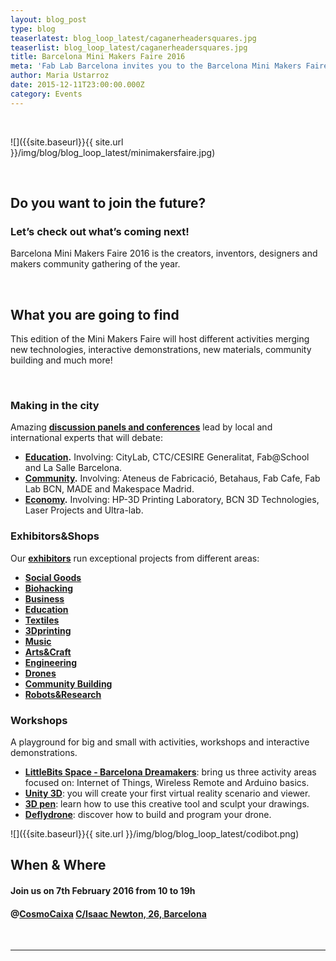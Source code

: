 ```yaml
---
layout: blog_post
type: blog
teaserlatest: blog_loop_latest/caganerheadersquares.jpg
teaserlist: blog_loop_latest/caganerheadersquares.jpg
title: Barcelona Mini Makers Faire 2016
meta: 'Fab Lab Barcelona invites you to the Barcelona Mini Makers Faire 2016, the greatest makers community gathering of the year.'
author: Maria Ustarroz
date: 2015-12-11T23:00:00.000Z
category: Events
---
```


&nbsp;

![]({{site.baseurl}}{{ site.url }}/img/blog/blog_loop_latest/minimakersfaire.jpg)

&nbsp;

## Do you want to join the future?

### Let’s check out what’s coming next!

Barcelona Mini Makers Faire 2016 is the creators, inventors, designers and makers community gathering of the year.

&nbsp;

## What you are going to find

This edition of the Mini Makers Faire will host different activities merging new technologies, interactive demonstrations, new materials, community building and much more!

&nbsp;

### Making in the city

Amazing **[discussion panels and conferences](http://makerfairebcn.org/conferencia/)** lead by local and international experts that will debate:

* **[Education](http://makerfairebcn.org/conferencia/).** Involving: CityLab, CTC/CESIRE Generalitat, Fab@School and La Salle Barcelona.
* **[Community](http://makerfairebcn.org/conferencia/).** Involving: Ateneus de Fabricaci&oacute;, Betahaus, Fab Cafe, Fab Lab BCN, MADE and Makespace Madrid.
* **[Economy](http://makerfairebcn.org/conferencia/).** Involving: HP-3D Printing Laboratory, BCN 3D Technologies, Laser Projects and Ultra-lab.



### Exhibitors&Shops

Our **[exhibitors](http://makerfairebcn.org/exhibitors/)** run exceptional projects from different areas:

* **[Social Goods](http://makerfairebcn.org/in3-una-incubadora-de-bajo-coste/)**
* **[Biohacking](http://opensourcebeehives.net/)**
* **[Business](http://makerfairebcn.org/bcn3d-technologies/)**
* **[Education](http://makerfairebcn.org/makeit-with-scratch-4-arduino-learning-board/)**
* **[Textiles](http://makerfairebcn.org/dressed-in-music-musica-donde-y-cuando-quieras/)**
* **[3Dprinting](http://makerfairebcn.org/stalactite-3d/)**
* **[Music](http://makerfairebcn.org/rockin-tech-projects/)**
* **[Arts&Craft](http://makerfairebcn.org/carton-lleno-colaborativa/)**
* **[Engineering](http://makerfairebcn.org/littlepnp-smt-pick-and-place-machine/)**
* **[Drones](http://makerfairebcn.org/nero/)**
* **[Community Building](http://makerfairebcn.org/1750-2/)**
* **[Robots&Research](http://makerfairebcn.org/robots-tibi-y-dabo/)**


### Workshops

A playground for big and small with activities, workshops and interactive demonstrations.

* **[LittleBits Space - Barcelona Dreamakers](http://makerfairebcn.org/taller-littlebits-by-dreamkers/)**: bring us three activity areas focused on: Internet of Things, Wireless Remote and Arduino basics.
* **[Unity 3D](http://makerfairebcn.org/taller-all-vr-education/)**: you will create your first virtual reality scenario and viewer.
* **[3D pen](http://makerfairebcn.org/taller-3d-pen/)**: learn how to use this creative tool and sculpt your drawings.
* **[Deflydrone](http://makerfairebcn.org/deflydrone-educacion-con-drones-diseno-construccion-y-programacion/)**: discover how to build and program your drone.

![]({{site.baseurl}}{{ site.url }}/img/blog/blog_loop_latest/codibot.png)
&nbsp;

## When & Where

#### Join us on **7th February 2016 from 10 to 19h**

#### @**[CosmoCaixa](https://www.google.es/maps/place/Carrer+d'Isaac+Newton,+26,+08022+Barcelona/@41.4126681,2.1293809,17z/data=!3m1!5s0x12a4981a6bb7cae9:0xe730d349828e391c!4m7!1m4!3m3!1s0x12a4981a3b5fefef:0x2060b69b2cf90de2!2sCarrer+d'Isaac+Newton,+26,+08022+Barcelona!3b1!3m1!1s0x12a4981a3b5fefef:0x2060b69b2cf90de2)** [C/Isaac Newton, 26, Barcelona](https://www.google.es/maps/place/Carrer+d'Isaac+Newton,+26,+08022+Barcelona/@41.4126681,2.1293809,17z/data=!3m1!5s0x12a4981a6bb7cae9:0xe730d349828e391c!4m7!1m4!3m3!1s0x12a4981a3b5fefef:0x2060b69b2cf90de2!2sCarrer+d'Isaac+Newton,+26,+08022+Barcelona!3b1!3m1!1s0x12a4981a3b5fefef:0x2060b69b2cf90de2)

&nbsp;

---

&nbsp;